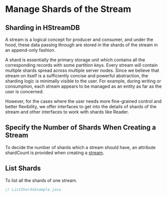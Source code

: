 # Manage Shards of the Stream

## Sharding in HStreamDB

A stream is a logical concept for producer and consumer, and under the hood,
these data passing through are stored in the shards of the stream in an
append-only fashion.

A shard is essentially the primary storage unit which contains all the
corresponding records with some partition keys. Every stream will contain
multiple shards spread across multiple server nodes. Since we believe that
stream on itself is a sufficiently concise and powerful abstraction, the
sharding logic is minimally visible to the user. For example, during writing or
consumption, each stream appears to be managed as an entity as far as the user
is concerned.

However, for the cases where the user needs more fine-grained control and better
flexibility, we offer interfaces to get into the details of shards of the stream
and other interfaces to work with shards like Reader.

## Specify the Number of Shards When Creating a Stream

To decide the number of shards which a stream should have, an attribute
shardCount is provided when creating a
[stream](./stream.md#attributes-of-a-stream).

## List Shards

To list all the shards of one stream.

```java
// ListShardsExample.java
```
